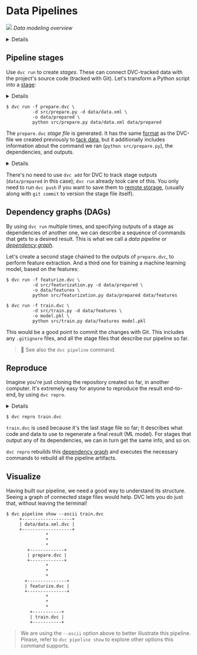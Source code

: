 # Data Pipelines

![](/img/example-flow-2x.png) _Data modeling overview_

<details>

### 👉 Expand to prepare the project

If you just followed through the
[versioning](/doc/tutorials/get-started/data-versioning) page, cleanup any
uncommitted changes with:

```dvc
$ git reset --hard
$ dvc checkout
```

Otherwise, get the project from Github with:

```dvc
$ git clone https://github.com/iterative/example-get-started
$ cd example-get-started
$ git checkout 4-update-data
$ dvc pull
```

</details>

## Pipeline stages

Use `dvc run` to create _stages_. These can connect DVC-tracked data with the
project's source code (tracked with Git). Let's transform a Python script into a
[stage](/doc/command-reference/run):

<details>

### 👉 Expand to download example code

Get the sample code like this, if you haven't:

```dvc
$ wget https://code.dvc.org/get-started/code.zip
$ unzip code.zip
$ rm -f code.zip
$ ls src
cleanup.py  evaluate.py  featurization.py
prepare.py  requirements.txt  train.py
```

Now let's install the requirements:

> We **strongly** recommend creating a
> [virtual environment](https://packaging.python.org/tutorials/installing-packages/#creating-virtual-environments)
> first.

```dvc
$ pip install -r src/requirements.txt
```

Please also stage or commit the source code directory with Git at this point.

</details>

```dvc
$ dvc run -f prepare.dvc \
          -d src/prepare.py -d data/data.xml \
          -o data/prepared \
          python src/prepare.py data/data.xml data/prepared
```

The `prepare.dvc` _stage file_ is generated. It has the same
[format](/doc/user-guide/dvc-file-format) as the DVC-file we created previously
to [tack data](/doc/tutorials/get-started/data-versioning#tracking-changes), but
it additionally includes information about the command we ran
(`python src/prepare.py`), the <abbr>dependencies</abbr>, and
<abbr>outputs</abbr>.

<details>

### Expand to see what happened internally

The command options used above mean the following:

- `-f prepare.dvc` specifies a name for the stage file. It's optional but we
  recommend using it to make your project structure more readable.

- `-d src/prepare.py` and `-d data/data.xml` mean that the stage depends on
  these files to work. Notice that the source code itself is marked as a
  dependency. If any of these files change later, DVC will know that this stage
  needs to be [reproduced](#reproduce).

- `-o data/prepared` specifies an output directory for this script, which writes
  two files in it. This is how the <abbr>workspace</abbr> should look like now:

  ```diff
      .
      ├── data
      │   ├── data.xml
      │   ├── data.xml.dvc
  +   │   └── prepared
  +   │       ├── test.tsv
  +   │       └── train.tsv
  +   ├── prepare.dvc
      └── src
          ├── ...
  ```

- The last line, `python src/prepare.py ...`, is the command to run in this
  stage, and it's saved to the stage file, as shown below.

The resulting import stage `prepare.dvc` contains all of the information above:

```yaml
cmd: python src/prepare.py data/data.xml data/prepared
deps:
  - md5: 1a18704abffac804adf2d5c4549f00f7
    path: src/prepare.py
  - md5: a304afb96060aad90176268345e10355
    path: data/data.xml
outs:
  - md5: 6836f797f3924fb46fcfd6b9f6aa6416.dir
    path: data/prepared
    cache: true
```

</details>

There's no need to use `dvc add` for DVC to track stage outputs (`data/prepared`
in this case); `dvc run` already took care of this. You only need to run
`dvc push` if you want to save them to
[remote storage](/doc/tutorials/get-started/data-versioning#backing-up--sharing),
(usually along with `git commit` to version the stage file itself).

## Dependency graphs (DAGs)

By using `dvc run` multiple times, and specifying <abbr>outputs</abbr> of a
stage as <abbr>dependencies</abbr> of another one, we can describe a sequence of
commands that gets to a desired result. This is what we call a _data pipeline_
or [_dependency graph_](https://en.wikipedia.org/wiki/Directed_acyclic_graph).

Let's create a second stage chained to the outputs of `prepare.dvc`, to perform
feature extraction. And a third one for training a machine learning model, based
on the features:

```dvc
$ dvc run -f featurize.dvc \
          -d src/featurization.py -d data/prepared \
          -o data/features \
          python src/featurization.py data/prepared data/features

$ dvc run -f train.dvc \
          -d src/train.py -d data/features \
          -o model.pkl \
          python src/train.py data/features model.pkl
```

This would be a good point to commit the changes with Git. This includes any
`.gitignore` files, and all the stage files that describe our pipeline so far.

> 📖 See also the `dvc pipeline` command.

## Reproduce

Imagine you're just cloning the <abbr>repository</abbr> created so far, in
another computer. It's extremely easy for anyone to reproduce the result
end-to-end, by using `dvc repro`.

<details>

### 👉 Expand to simulate a fresh clone of this repo

Move to another location in your file system and do this:

```dvc
$ git clone https://github.com/iterative/example-get-started
$ cd example-get-started
$ git checkout 7-train
$ dvc unlock data/data.xml.dvc
```

</details>

```dvc
$ dvc repro train.dvc
```

`train.dvc` is used because it's the last stage file so far; It describes what
code and data to use to regenerate a final result (ML model). For stages that
<abbr>output</abbr> any of its <abbr>dependencies</abbr>, we can in turn get the
same info, and so on.

`dvc repro` rebuilds this [dependency graph](#dependency-graphs-dags) and
executes the necessary commands to rebuild all the pipeline
<abbr>artifacts</abbr>.

## Visualize

Having built our pipeline, we need a good way to understand its structure.
Seeing a graph of connected stage files would help. DVC lets you do just that,
without leaving the terminal!

```dvc
$ dvc pipeline show --ascii train.dvc
     +-------------------+
     | data/data.xml.dvc |
     +-------------------+
               *
               *
               *
        +-------------+
        | prepare.dvc |
        +-------------+
               *
               *
               *
       +---------------+
       | featurize.dvc |
       +---------------+
               *
               *
               *
         +-----------+
         | train.dvc |
         +-----------+
```

> We are using the `--ascii` option above to better illustrate this pipeline.
> Please, refer to `dvc pipeline show` to explore other options this command
> supports.
